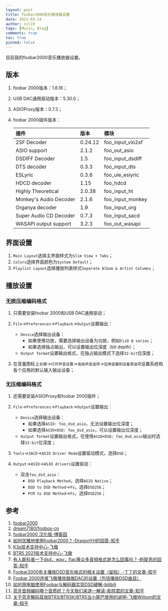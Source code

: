 ```yaml
---
layout: post
title: foobar2000音乐播放器设置
date: 2023-03-14
author: zxl19
tags: [Music, Blog]
comments: true
toc: true
pinned: false
---
```


目前我的foobar2000音乐播放器设置。

<!-- more -->

## 版本

1. foobar 2000版本：1.6.16；
2. USB DAC通用驱动版本：5.30.0；
3. ASIOProxy版本：0.7.3；
4. foobar 2000插件版本：

    | 插件 | 版本 | 模块 |
    | :--- | :--- | :--- |
    | 2SF Decoder | 0.24.12 | foo_input_vio2sf |
    | ASIO support | 2.1.2 | foo_out_asio |
    | DSDIFF Decoder | 1.5 | foo_input_dsdiff |
    | DTS decoder | 0.3.3 | foo_input_dts |
    | ESLyric | 0.3.6 | foo_uie_eslyric |
    | HDCD decoder | 1.15 | foo_hdcd |
    | Highly Theoretical | 2.0.38 | foo_input_ht |
    | Monkey's Audio Decoder | 2.1.6 | foo_input_monkey |
    | Organya decoder | 1.9 | foo_input_org |
    | Super Audio CD Decoder | 0.7.3 | foo_input_sacd |
    | WASAPI output support | 3.2.3 | foo_out_wasapi |

## 界面设置

1. `Main Layout`选择主界面样式为`Slim View + Tabs`；
2. `Colors`选择界面颜色为`System Default`；
3. `Playlist Layout`选择播放列表样式`Separate Album & Artist Columns`；

## 播放设置

### 无损压缩编码格式

1. 只需要安装foobar 2000和USB DAC通用驱动；
2. `File`->`Preferences`->`Playback`->`Output`设置输出：

    - `Device`选择输出设备：
        - 如果使用功放，需要选择输出设备为功放，例如`FiiO Q series`；
        - 如果选择独占输出，可以设置输出位深度（bit depth）；
    - `Output format`设置输出格式，在独占输出模式下选择`32-bit`位深度；

3. 在音量图标上`右键`->`打开声音设置`->`高级声音选项`->`应用音量和设备首选项`设置系统和各个应用的默认输入输出设备；

### 无压缩编码格式

1. 还需要安装ASIOProxy和foobar 2000插件；
2. `File`->`Preferences`->`Playback`->`Output`设置输出：

    - `Device`选择输出设备：
        - 如果选择`ASIO: foo_dsd_asio`，无法设置输出位深度；
        - 如果选择`ASIO+DSD: foo_dsd_asio`，可以设置输出位深度；
    - `Output format`设置输出格式，在使用`ASIO+DSD: foo_dsd_asio`输出时选择`32-bit`位深度；

3. `Tools`->`SACD`->`ASIO Driver Mode`设置驱动模式，选择`DSD`；
4. `Output`->`ASIO`->`ASIO drivers`设置驱动：

    - 双击`foo_dsd_asio`：
        - `DSD Playback Method`，选择`ASIO Native`；
        - `DSD to DSD Method`->`Fs`，选择`DSD256`；
        - `PCM to DSD Method`->`Fs`，选择`DSD256`；

## 参考

1. [foobar2000](https://www.foobar2000.org)
2. [dream7180/foobox-cn](https://github.com/dream7180/foobox-cn)
3. [foobar2000 汉化版-博客园](https://www.cnblogs.com/asionwu)
4. [如何优雅地使用foobar2000？-DragonYH的回答-知乎](https://www.zhihu.com/question/21995054/answer/1401894869)
5. [K3s技术支持中心-飞傲](http://fiio.com.cn/k3s_faq)
6. [BTR5 2021技术支持中心-飞傲](http://fiio.com.cn/btr52021_faq)
7. [有人能科普一下dsd，wav，flac等众多音频格式是怎么回事吗？-削腚恶的回答-知乎](https://www.zhihu.com/question/67274778/answer/264797220)
8. [Foobar2000有关播放DSD音乐格式的相关设置（留档）-丁丁的文章-知乎](https://zhuanlan.zhihu.com/p/604737162)
9. [Foobar 2000连接飞傲播放器做DAC的设置（包括播放DSD曲目）](https://bbs.fiio.com/note/showNoteContent.do?id=202107201227198792402)
10. [如何用电脑使用Foobar与解码器实现DSD硬解-bilibili](https://www.bilibili.com/video/BV1Aq4y1x7SQ)
11. [蓝牙音频编码哪个音质好？今天我们来逐一解读-影院君的文章-知乎](https://zhuanlan.zhihu.com/p/150523748)
12. [关于蓝牙解码耳放BTR3/BTR3K/BTR5当小尾巴使用的说明-飞傲Willson的文章-知乎](https://zhuanlan.zhihu.com/p/359899784)
